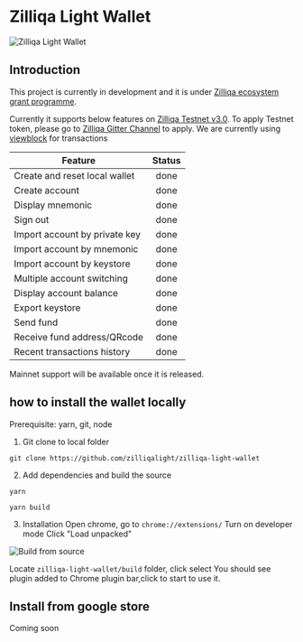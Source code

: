 # Zilliqa Light Wallet

![Zilliqa Light Wallet](https://github.com/zilliqalight/zilliqa-light-wallet/blob/master/assets/wallet.png?v=0.1.1 "Zilliqa Light Wallet")


## Introduction

This project is currently in development and it is under [Zilliqa ecosystem grant programme](https://blog.zilliqa.com/buildonzil-introducing-the-zilliqa-ecosystem-grant-programme-6ccb98892712).

Currently it supports below features on [Zilliqa Testnet v3.0](https://explorer.zilliqa.com/). To apply Testnet token, please go to [Zilliqa Gitter Channel](https://gitter.im/Zilliqa/General) to apply. We are currently using [viewblock](https://viewblock.io/zilliqa) for transactions

| Feature        | Status           |
| ------------- |:-------------:|
| Create and reset local wallet      | done |
| Create account      | done      |
| Display mnemonic | done      |
| Sign out | done      |
| Import account by private key | done      |
| Import account by mnemonic | done      |
| Import account by keystore | done      |
| Multiple account switching | done      |
| Display account balance | done      |
| Export keystore | done      |
| Send fund | done      |
| Receive fund address/QRcode | done      |
| Recent transactions history | done      |

Mainnet support will be available once it is released.

## how to install the wallet locally

Prerequisite: yarn, git, node

1. Git clone to local folder

```git clone https://github.com/zilliqalight/zilliqa-light-wallet```

2. Add dependencies and build the source

```yarn```

```yarn build```

3. Installation
Open chrome, go to `chrome://extensions/`
Turn on developer mode
Click "Load unpacked"

![Build from source](https://github.com/zilliqalight/zilliqa-light-wallet/blob/master/assets/chromeextension.png "Chrom Extension")

Locate ```zilliqa-light-wallet/build``` folder, click select
You should see plugin added to Chrome plugin bar,click to start to use it.

## Install from google store
Coming soon
